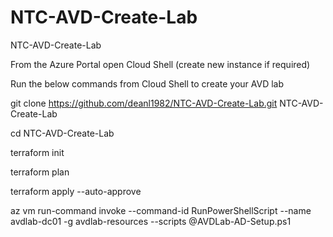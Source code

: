 # NTC-AVD-Create-Lab
NTC-AVD-Create-Lab

From the Azure Portal open Cloud Shell (create new instance if required)

Run the below commands from Cloud Shell to create your AVD lab

git clone https://github.com/deanl1982/NTC-AVD-Create-Lab.git NTC-AVD-Create-Lab

cd NTC-AVD-Create-Lab

terraform init

terraform plan

terraform apply --auto-approve

az vm run-command invoke  --command-id RunPowerShellScript --name avdlab-dc01 -g avdlab-resources --scripts @AVDLab-AD-Setup.ps1
